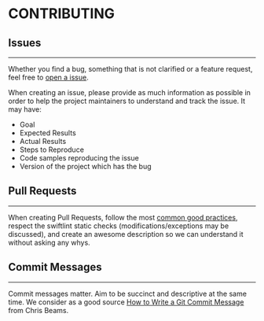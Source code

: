 # CONTRIBUTING

## Issues
---

Whether you find a bug, something that is not clarified or a feature request, feel free to [open a issue](https://github.com/olmps/memo/issues).

When creating an issue, please provide as much information as possible in order to help the project maintainers to understand and track the issue. It may have:

- Goal
- Expected Results
- Actual Results
- Steps to Reproduce
- Code samples reproducing the issue
- Version of the project which has the bug

## Pull Requests
---

When creating Pull Requests, follow the most [common good practices](https://gist.github.com/MarcDiethelm/7303312), respect the swiftlint static checks (modifications/exceptions may be discussed), and create an awesome description so we can understand it without asking any whys.

## Commit Messages
---

Commit messages matter. Aim to be succinct and descriptive at the same time. We consider as a good source [How to Write a Git Commit Message](https://chris.beams.io/posts/git-commit/) from Chris Beams.